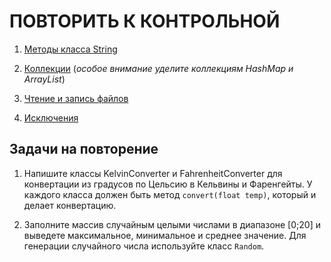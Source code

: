 # ПОВТОРИТЬ К КОНТРОЛЬНОЙ

1. [Методы класса String](https://metanit.com/java/tutorial/7.1.php)

2. [Коллекции](https://proselyte.net/tutorials/java-core/collections-framework/)
(_особое внимание уделите коллекциям HashMap и ArrayList_)

3. [Чтение и запись файлов](https://vertex-academy.com/tutorials/ru/filewriter-i-filereader/)

4. [Исключения](http://www.quizful.net/post/java-exceptions)

## Задачи на повторение

1. Напишите классы KelvinConverter и FahrenheitConverter для конвертации из градусов по Цельсию в
Кельвины​ и Фаренгейты​. У каждого класса должен быть метод `convert(float temp)`, который
и делает конвертацию.

2. Заполните массив случайным целыми числами в диапазоне [0;20] и выведете максимальное, минимальное и среднее значение.
Для генерации случайного числа используйте класс `Random`.